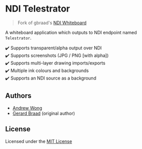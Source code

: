 # NDI Telestrator

> Fork of gbraad's [NDI Whiteboard](https://github.com/gbraad/NDI-Whiteboard)

A whiteboard application which outputs to NDI endpoint named `Telestrator`.

✔️ Supports transparent/alpha output over NDI  
✔️ Supports screenshots (JPG / PNG [with alpha])  
✔️ Supports multi-layer drawing imports/exports  
✔️ Multiple ink colours and backgrounds  
✔️ Supports an NDI source as a background

<!-- ![Example](https://raw.githubusercontent.com/gbraad/NDI-Whiteboard/master/Assets/example.png) -->

Authors
-------

* [Andrew Wong](https://github.com/featherbear)
* [Gerard Braad](https://github.com/gbraad/) (original author)


License
-------
Licensed under the [MIT License](https://opensource.org/licenses/MIT)

